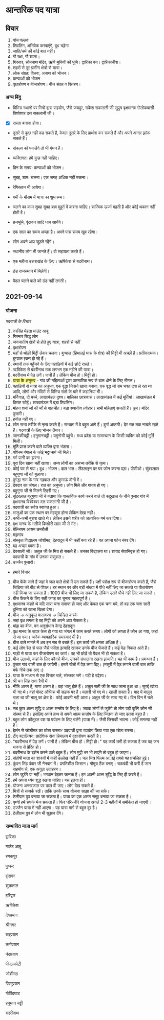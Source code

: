 
# आन्तरिक पद यात्रा

## विचार

 1. पांच पल्लव
 2. शिवलिंग, अभिषेक करवाएंगे, दूध चढ़ेगा
 3. जाति/धर्म की कोई बात नहीं।
 4. गौ रक्षा, गौ शाला।
 5. गिरनार, सोमनाथ मंदिर, ऋषि मुनियों की भूमि। द्वारिका वन। द्वारिकाधीश। 
6. शहरों से दूर ग्रामीण क्षेत्रों से यात्रा। 
7. लोक संग्रह: विधवा, अनाथ को भोजन। 
8. कन्याओं को भोजन
9. वृक्षारोपण व बीजारोपण। बीज संग्रह व वितरण।

### अन्य बिंदु

 - विभिन्न स्थानों पर मित्रों द्वारा सहयोग, जैसे जयपुर, राकेश सकलानी जी सुपुत्र वृक्षमानव गोलोकवासी विश्वेश्वर दत्त सकलानी जी।

- [x] रास्ता बनाना होगा।

- दूसरे से कुछ नहीं कह सकते हैं, केवल दूसरे के लिए प्रार्थना कर सकते हैं और अपने अन्दर झांक सकते हैं। 

- संकल्प को पकड़ेंगे तो भी बंधन है। 

- व्यक्तिगत: हमे कुछ नही चाहिए। 

- दिन के समय: कन्याओं को भोजन। 
    
- सुबह, शाम: चलना। एक जगह अधिक नहीं रुकना। 

- रेगिस्तान भी आयेगा। 

- गर्मी के मौसम में यात्रा का शुभारम्भ। 

- चलने का काम सुबह सुबह ब्रह्म मुहूर्त में करना चाहिए। सात्विक ऊर्जा बढ़ती है और कोई थकान नहीं होती है।

- ब्रजभूमि, वृंदावन आदि धाम आयेंगे।

- एक साल का समय अच्छा है। अपने पास समय खूब रहेगा। 

- लोग अपने आप जुड़ते रहेंगे। 

- स्थानीय लोग भी जानते हैं। वो सहायता करते हैं। 

- एक महीना उत्तराखंड के लिए। ऋषिकेश से बदरीनाथ। 

- ठंड राजस्थान में मिलेगी। 

- पैदल चलने वाले को ठंड नहीं लगती। 

## 2021-09-14

### योजना

 *पदयात्री के विचार*

 1. नरसिंह मेहता माउंट आबू
 2. गिरनार सिद्ध लोग
 3. जनजातीय क्षेत्रों से होते हुए यात्रा, शहरों से नहीं
 4. वृक्षारोपण
 5. यहाँ से थोड़ी मिट्टी लेकर चलना। बुग्याल (हिमालई घास के क्षेत्र) की मिट्टी भी अच्छी है।  प्रतीकात्मक। बुग्याल ख़त्म हो रहे हैं।
  6. स्थानों तक पहुँचने के लिए पहाड़ियों में कई छोटे रास्ते।
  7. ऋषिकेश से बदरीनाथ तक लगभग एक महीने की यात्रा।
  8. बदरीनाथ में पेड़ लगें। पानी है। लेकिन बीज हो। मिट्टी हो। 
  9. <span style='background-color:#ffff8b;'>यात्रा के अनुभव</span> - गांव की महिलाओं द्वारा पारम्परिक रूप से बाल धोने के लिए भीमल।
 10. पहाड़ियों से यात्रा का अनुभव, एक वृद्धा जिसने खाना बनाया, एक वृद्ध जो राम भक्त दवा ले रहा था आदि, लोगों और मंदिरों से विभिन्न संतों के बारे में कहानियां भी।
 11. बर्निगाड़, दो बच्चे, लाखामंडल दृश्य। बालिका छात्रावास। लाखामंडल में कई मूर्तियां। लाखामंडल में विराट खोई।  लाखामंडल में बड़ा शिवलिंग।
 12. मोहन शर्मा जी की माँ से बातचीत। बड़ा स्थानीय त्योहार। सभी महिलाएं सजती हैं। ड्रम। मंदिर पुजारी।
 13. हनोल नहीं गए।
 14. लोग सभ्य तरीके से नृत्य करते हैं।  सभ्यता में वे बहुत आगे हैं। दुर्गा अष्टमी। देर रात तक नाचते रहते हैं। पदयात्री के लिए भोजन तैयार।
 15. जानकीचट्टी। हनुमानचट्टी। यमुनोत्री पहुंचे। मध्य प्रदेश या राजस्थान के किसी व्यक्ति को कोई मूर्ति मिली।
 16. मूर्ति प्राप्त करने वाले व्यक्ति द्वारा भंडारा।
 17. पश्चिम बंगाल के कोई भट्टाचार्य जी मिले।
 18. गर्म पानी का झरना।
 19. पूरा दिन खाना नहीं खाया। अन्य लोगों का असभ्य तरीके से नृत्य।
 20. कोई घर ले गया। दूध। भोजन।  दाल भात। लैंडलाइन पर घर फोन करना पड़ा। पीसीओ। सुंदरलाल बहुगुणा जी को बुलाया।
 21. दुगड्डा नाम के गांव गढ़वाल और कुमाऊं दोनों में।
 22. देवदार का जंगल।  रात का अनुभव।  लोग मिले और गायब हो गए।
 23. बहुगुणा जी से मिलने टिहरी गए।
 24. सुंदरलाल बहुगुणा जी ने बताया कि वास्तविक कार्य करने वाले तो कद्दुखाल के नीचे पुजार गांव में वृक्षमानव विश्वेश्वर दत्त सकलानी जी हैं।
 25. पदयात्री का सर्वत्र स्वागत हुआ।
 26. भालुओं का एक स्थान पर महसूस होना लेकिन देखा नहीं।
 27. कभी-कभी बुरांश खाते थे।  लेकिन इसने शरीर को अत्यधिक गर्म कर दिया।
 28. वृक्ष मानव के भतीजे किशोरी लाल जी से भेंट।
 29. बेल्जियम आश्रम छमरौली
 30. मझगांव
 31. संस्कृत विद्यालय जोशीमठ, देहरादून में भी कहीं बना रहे हैं। वह अपना फोन नंबर देंगे।
 32. वह अच्छा वक्ता है।
 33. देवसाली जी। अतुल जी के मित्र हो सकते हैं। उनका विद्यालय था।  शायद सेवानिवृत्त हो गए।  पदयात्री के गांव में उनका ससुराल।
 34. उज्जैन पुजारी।

 * हमारे विचार

  1. बीज फेंके जाने हैं जहां वे जल वाले क्षेत्रों में उग सकते हैं। पक्षी परोक्ष रूप से बीजारोपण करते हैं, जैसे चिड़िया की बीट से पीपल। हर स्थान पर और बड़ी संख्या में पौधे नहीं लिए जा सकते या पौधारोपण नहीं किया जा सकता है। 1000 बीज भी लिए जा सकते हैं, लेकिन उतने पौधे नहीं लिए जा सकते।
  2. बीज फेंकने के लिए सही जगह का चुनाव महत्वपूर्ण है।
  3. वृक्षमानव कहते थे यदि सारा चना समाप्त हो जाए और केवल एक चना बचे, तो वह एक चना सारी दुनिया को खाना खिला देगा। 
  4. बीज -> अनुकूल वातावरण -> चिन्हित करके 
5. जहां वृक्ष लगता है वह मिट्टी को अपने आप रोकता है। 
 6. बांझ का बीज, वन अनुसंधान केन्द्र देहरादून
 7. वृक्ष मानव के ऊपर केस हो गया था जंगल में काम करते समय। लोगों को लगता है कौन आ गया, कहां से आ गया। अनेक व्यावहारिक समस्याएं भी हैं।
8. बीज वाले मामले में अब इन सब से बचते हैं। इस कार्य की क्षमता अधिक है। 
9. कई लोग रेल से फल जैसे पपीता इत्यादि खाकर उनके बीज फेंकते हैं। कई पेड़ निकल आते हैं। 
10.  गाड़ी से यात्रा कर बीजारोपण का कार्य। वह भी छोड़ें तो पैदल भी हो सकता है। 
11. बीज उठाओ, कहां के लिए कौनसे बीज, उनको संभालना रखना इत्यादि। यह भी काम है। प्रबन्धन है।
12. पुजार गांव वाली बात हो जायेगी। हमारे खेतों में पेड़ लगा दिए। (मसूरी में पेड़ लगाने वाली बात ताकि बर्फ नीचे तक आए।) 
13. यात्रा के माध्यम से एक विचार चले, संस्कार जगे। यही है उद्देश्य। 
14. श्री धन सिंह राणा रैणी में
15. नीति अलग है, माणा अलग है। वहां भालू होते हैं। अतुल सती जी के साथ जाना हुआ था। सुरई खोटा भी गए थे। वहां पोस्ट ऑफिस भी सड़क पर है। मलारी भी गए थे। खाली रास्ता है। बाद में मालूम चला था की भालू का क्षेत्र है। कोई आदमी नही आता। अतुल जी के साथ गए थे। दिन दिन में चले थे।
16. सब कुछ आत्म शुद्धि व आत्म सन्तोष के लिए है। ज्यादा लोगों से जुड़ेंगे तो लोग यही पूछेंगे कौन सी संस्था से हैं। इसलिए अपने हाथ से अपने आत्म सन्तोष के लिए जितना हो जाए उतना बहुत है। 
17. बहुत लोग कौतूहल वश या पर्यटन के लिए चलेंगे (यात्रा में)। जैसी जिसकी भावना। कोई समस्या नहीं है। 
 18. हेलंग से जोशीमठ का छोटा रास्ता?  पदयात्री द्वारा उपयोग किया गया एक छोटा रास्ता।
 19. टीए बटालियन: प्रादेशिक सेना हिमालय में वृक्षारोपण करती है।
 20. "बदरीनाथ में पेड़ लगें। पानी है। लेकिन बीज हो। मिट्टी हो।" यह कार्य तभी हो सकता है जब यह जन भावना से प्रेरित हो। 
 21. बदरीनाथ के दर्शन करने वाले बहुत हैं। लोग मुट्ठी भर भी लाएंगे तो बहुत हो जाएगा।
 22. संतोषी माता का शास्त्रों में कहीं उल्लेख नहीं है। चल चित्र फिल्म अाई तबसे यह प्रचलित हुई। 
 23. कुंदन सिंह पंवार जी नैनबाग में।  प्रगतिशील किसान।  गौमूत्र टैंक बनाए। चकबंदी भी करी है जान सहयोग से, एक अनूठा उदाहरण।
 24. लोग जुड़ेंगे या नहीं।  भगवान बेहतर जानता है।  हम अपनी आत्म शुद्धि के लिए ही करते हैं।
 25. हमें अपना ध्येय शुद्ध रखना चाहिए।  बस इतना ही।
 26. योजना अन्तरजाल पर डाल दी जाए। लोग देख सकते हैं।
 27. मित्रों से सम्पर्क रखें। ताकि उनके साथ योजना साझा की जा सके।
 28. टेलीग्राम ग्रुप बनाया जा सकता है। यात्रा का एक अलग समूह बनाया जा सकता है।
 29. पृथ्वी हमें संपर्क भेज सकता है।  फिर धीरे-धीरे योजना अगले 2-3 महीनों में समेकित हो जाएगी।
 30. उज्जैन यात्रा में नहीं आएगा।  यह यात्रा मार्ग से बहुत दूर है।
 31. टेलीग्राम ग्रुप में लोग भी सुझाव देंगे।

### सम्भावित यात्रा मार्ग 

 द्वारिका

 माउंट आबू

 रणकपुर

 पुष्कर

 वृंदावन

 शुक्रताल

 हरिद्वार

 ऋषिकेश

 देवप्रयाग

 श्रीनगर

 रुद्रप्रयाग

 कर्णप्रयाग

 नंदप्रयाग

 पीपलकोटी

 जोशीमठ

 विष्णुप्रयाग

 गोविंदघाट

 हनुमान चट्टी

 बदरीनाथ
